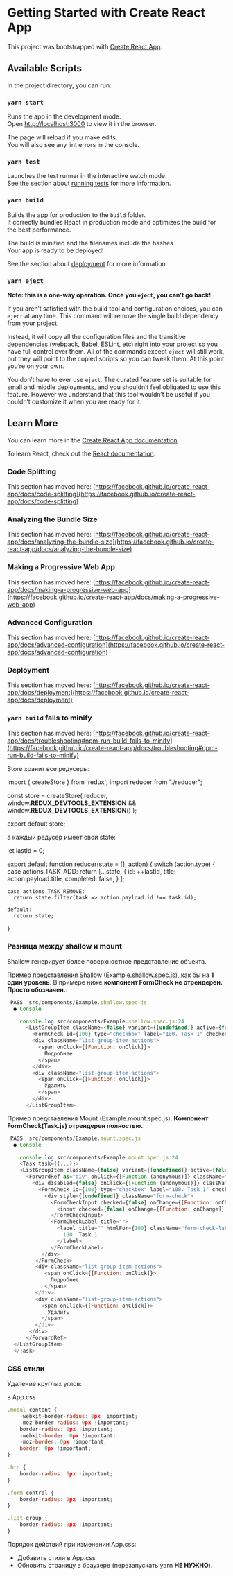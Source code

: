 # Getting Started with Create React App

This project was bootstrapped with [Create React App](https://github.com/facebook/create-react-app).

## Available Scripts

In the project directory, you can run:

### `yarn start`

Runs the app in the development mode.\
Open [http://localhost:3000](http://localhost:3000) to view it in the browser.

The page will reload if you make edits.\
You will also see any lint errors in the console.

### `yarn test`

Launches the test runner in the interactive watch mode.\
See the section about [running tests](https://facebook.github.io/create-react-app/docs/running-tests) for more information.

### `yarn build`

Builds the app for production to the `build` folder.\
It correctly bundles React in production mode and optimizes the build for the best performance.

The build is minified and the filenames include the hashes.\
Your app is ready to be deployed!

See the section about [deployment](https://facebook.github.io/create-react-app/docs/deployment) for more information.

### `yarn eject`

**Note: this is a one-way operation. Once you `eject`, you can’t go back!**

If you aren’t satisfied with the build tool and configuration choices, you can `eject` at any time. This command will remove the single build dependency from your project.

Instead, it will copy all the configuration files and the transitive dependencies (webpack, Babel, ESLint, etc) right into your project so you have full control over them. All of the commands except `eject` will still work, but they will point to the copied scripts so you can tweak them. At this point you’re on your own.

You don’t have to ever use `eject`. The curated feature set is suitable for small and middle deployments, and you shouldn’t feel obligated to use this feature. However we understand that this tool wouldn’t be useful if you couldn’t customize it when you are ready for it.

## Learn More

You can learn more in the [Create React App documentation](https://facebook.github.io/create-react-app/docs/getting-started).

To learn React, check out the [React documentation](https://reactjs.org/).

### Code Splitting

This section has moved here: [https://facebook.github.io/create-react-app/docs/code-splitting](https://facebook.github.io/create-react-app/docs/code-splitting)

### Analyzing the Bundle Size

This section has moved here: [https://facebook.github.io/create-react-app/docs/analyzing-the-bundle-size](https://facebook.github.io/create-react-app/docs/analyzing-the-bundle-size)

### Making a Progressive Web App

This section has moved here: [https://facebook.github.io/create-react-app/docs/making-a-progressive-web-app](https://facebook.github.io/create-react-app/docs/making-a-progressive-web-app)

### Advanced Configuration

This section has moved here: [https://facebook.github.io/create-react-app/docs/advanced-configuration](https://facebook.github.io/create-react-app/docs/advanced-configuration)

### Deployment

This section has moved here: [https://facebook.github.io/create-react-app/docs/deployment](https://facebook.github.io/create-react-app/docs/deployment)

### `yarn build` fails to minify

This section has moved here: [https://facebook.github.io/create-react-app/docs/troubleshooting#npm-run-build-fails-to-minify](https://facebook.github.io/create-react-app/docs/troubleshooting#npm-run-build-fails-to-minify)

Store хранит все редусеры:

import { createStore } from 'redux';
import reducer from "./reducer";

const store = createStore(
reducer,
window.__REDUX_DEVTOOLS_EXTENSION__ && window.__REDUX_DEVTOOLS_EXTENSION__()
);

export default store;

а каждый редусер имеет свой state:

let lastId = 0;

export default function reducer(state = [], action) {
switch (action.type) {
case actions.TASK_ADD:
    return [...state, {
                       id: ++lastId,
                       title: action.payload.title,
                       completed: false,
                      }
           ];

    case actions.TASK_REMOVE:
      return state.filter(task => action.payload.id !== task.id);

    default:
      return state;
}

### Разница между shallow и mount

Shallow генерирует более поверхностное представление объекта.

Пример представления Shallow (Example.shallow.spec.js), как бы на __1 один уровень__. В примере ниже __компонент FormCheck не отрендерен. Просто обозначен.__:

````javascript
 PASS  src/components/Example.shallow.spec.js
  ● Console

    console.log src/components/Example.shallow.spec.js:24
      <ListGroupItem className={false} variant={[undefined]} active={false} disabled={false}>
        <FormCheck id={100} type="checkbox" label="100. Task 1" checked={false} onChange={[Function: onChange]} />
        <div className="list-group-item-actions">
          <span onClick={[Function: onClick]}>
            Подробнее
          </span>
        </div>
        <div className="list-group-item-actions">
          <span onClick={[Function: onClick]}>
            Удалить
          </span>
        </div>
      </ListGroupItem>
````

Пример представления Mount (Example.mount.spec.js). __Компонент FormCheck(Task.js) отрендерен полностью.__:

````javascript
 PASS  src/components/Example.mount.spec.js
  ● Console

    console.log src/components/Example.mount.spec.js:24
    <Task task={{...}}>
    <ListGroupItem className={false} variant={[undefined]} active={false} disabled={false}>
      <ForwardRef as="div" onClick={[Function (anonymous)]} className="list-group-item" disabled={false}>
        <div disabled={false} onClick={[Function (anonymous)]} className="list-group-item">
		  <FormCheck id={100} type="checkbox" label="100. Task 1" checked={false} onChange={[Function: onChange]}>
			<div style={[undefined]} className="form-check">
			  <FormCheckInput checked={false} onChange={[Function: onChange]} type="checkbox" isValid={false} isInvalid={false} isStatic={false} disabled={false} as="input">
				<input checked={false} onChange={[Function: onChange]} disabled={false} type="checkbox" id={100} className="form-check-input" />
			  </FormCheckInput>
			  <FormCheckLabel title="">
				<label title="" htmlFor={100} className="form-check-label">
				  100. Task 1
				</label>
			  </FormCheckLabel>
           </div>
		 </FormCheck>
         <div className="list-group-item-actions">
            <span onClick={[Function: onClick]}>
			  Подробнее
			</span>
		 </div>
		 <div className="list-group-item-actions">
		   <span onClick={[Function: onClick]}>
		     Удалить
	       </span>
	     </div>
       </div>
      </ForwardRef>
  </ListGroupItem>
  </Task>    
````

### CSS стили

Удаление круглых углов:

в App.css

````javascript
.modal-content {
    -webkit-border-radius: 0px !important;
    -moz-border-radius: 0px !important;
    border-radius: 0px !important;
    -webkit-border: 0px !important;
    -moz-border: 0px !important;
    border: 0px !important;
}

.btn {
    border-radius: 0px !important;
}

.form-control {
    border-radius: 0px !important;
}

.list-group {
    border-radius: 0px !important;
}
````

Порядок действий при изменении App.css:

 - Добавить стили в App.css
 - Обновить страницу в браузере (перезапускать yarn __НЕ НУЖНО__).
